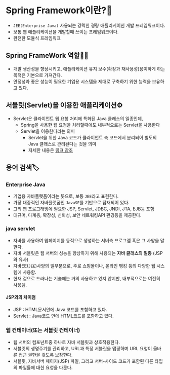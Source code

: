 # Spring Framework이란?🍃
 - `JEE(Enterprise Java)` 사용되는 강력한 경량 애플리케이션 개발 프레임워크이다. 
 - 보통 웹 애플리케이션을 개발할때 쓰이는 프레임워크이다. 
 - 완전한 모듈식 프레임워크
## Spring FrameWork 역할🙋‍♂️
 - 개발 생산성을 향상시키고, 애플리케이션 유지 보수(확장과 재사용성)용이하게 하는 목적은 기본으로 가져간다.
 - 안정성과 좋은 성능이 필요한 기업용 시스템을 제대로 구축하기 위한 능력을 보유하고 있다.

## 서블릿(Servlet)을 이용한 애플리케이션⚙
-  Servlet은 클라이언트 웹 요청 처리에 특화된 Java 클래스의 일종인데,
    - Spring을 사용한 웹 요청을 처리할때에도 내부적으로는 Servlet을 사용한다
    - Servlet을 이용한다라는 의미
      - Servlet을 위한 Java 코드가 클라이언트 측 코드에서 분리되어 별도의 Java 클래스로 관리된다는 것을 의미
      - 자세한 내용은 [링크 참조](https://github.com/Gloom-shin/TIL/blob/714eb30635aa196429bebe28e65f62727c138261/Spring/WAS%EC%99%80%20WebServer(%EC%9B%B9%EC%9D%98%20%EC%97%AD%EC%82%AC).md)
## 용어 검색🏷
### Enterprise Java 
  - 기업용 자바플랫폼이라는 뜻으로, 보통 `JEE`라고 표현한다. 
  - 가장 대중적인 자바플랫폼인 `JavaSE`를 기반으로 탑재되어 있다.
  - 그외 웹 프로그래밍에 필요한 JSP, Servlet, JDBC, JNDI, JTA, EJB등 포함
  - 대규머, 다계층, 확장성, 신뢰성, 보안 네트워킹API 환경등을 제공한다.

### java servlet
 -  자바를 사용하여 웹페이지를 동적으로 생성하는 서버측 프로그램 혹은 그 사양을 말한다.
 -  자바 서블릿은 웹 서버의 성능을 향상하기 위해 사용되는 **자바 클래스의 일종** (JSP와 유사)
 -  자바EE(`JEE`)사양의 일부분으로, 주로 쇼핑몰이나, 온라인 뱅킹 등의 다양한 웹 시스템에 사용함.
 -  현재 겉으로 드러나는 기술에는 거의 사용하고 있지 않지만, 내부적으로는 여전히 사용됨.

#### JSP와의 차이점
 - JSP : HTML문서안에 Java 코드를 포함하고 있다. 
 - Servlet : Java코드 안에 HTML코드를 포함하고 있다. 

### 웹 컨테이너(또는 서블릿 컨테이너)
  - 웹 서버의 컴포넌트중 하나로 자바 서블릿과 상호작용한다. 
  - 서블릿의 생명주기를 관리하고, URL과 특정 서블릿을 맵핑하며 URL 요청이 올바른 접근 권한을 갖도록 보장한다.
  - 서블릿, 자바서버 페이지(JSP) 파일, 그리고 서버-사이드 코드가 포함된 다른 타입의 파일들에 대한 요청을 다룬다.
